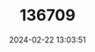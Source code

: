 ---
title: "136709"
category: "Lepilemur tymerlachsoni"
draft: false
date: 2024-02-22 13:03:51
languages:
  English: ["Hawks' Sportive Lemur", "Nosy Be Sportive Lemur"]
---